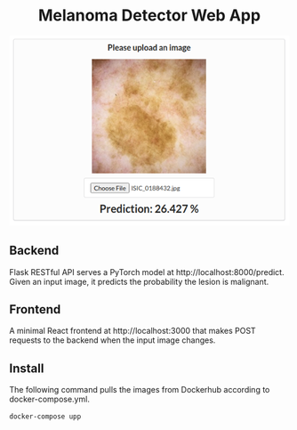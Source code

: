 <h1 align="center">Melanoma Detector Web App</h1>
<p align="center"><img src="melanoma-app.png" alt="image" /></p>

## Backend
Flask RESTful API serves a PyTorch model at http://localhost:8000/predict. Given an input image, it predicts the probability the lesion is malignant.

## Frontend
A minimal React frontend at http://localhost:3000 that makes POST requests to the backend when the input image changes.

## Install
The following command pulls the images from Dockerhub according to docker-compose.yml.
```
docker-compose upp
```
